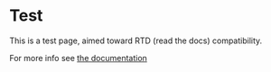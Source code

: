 # Test

This is a test page, aimed toward RTD (read the docs) compatibility.

For more info see [the documentation](https://example-mkdocs-basic.readthedocs.io/en/latest/)
